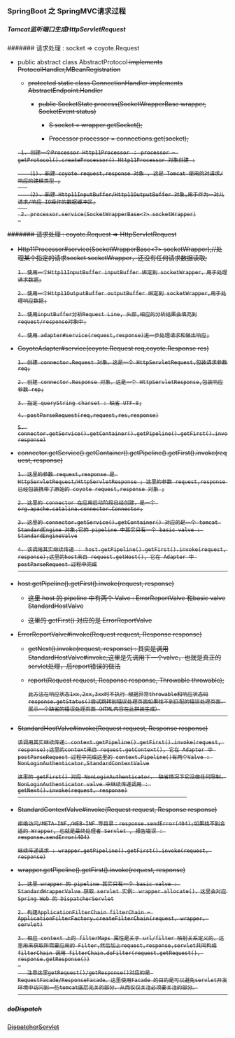 ### SpringBoot 之 SpringMVC请求过程

##### Tomcat监听端口生成HttpServletRequest

####### 请求处理 : socket => coyote.Request

- public abstract class AbstractProtocol<S> implements ProtocolHandler,MBeanRegistration

  - protected static class ConnectionHandler<S> implements AbstractEndpoint.Handler<S>
  
    - public SocketState process(SocketWrapperBase<S> wrapper, SocketEvent status)
    
      - S socket = wrapper.getSocket();
    
      - Processor processor = connections.get(socket);
      
  ```
   1. 创建一个Processor Http11Processor ： processor = getProtocol().createProcessor() Http11Processor 对象创建 :

     （1). 新建 coyote request,response 对象 , 这是 Tomcat 使用的对请求/响应的建模类型 ;
     
     （2). 新建 Http11InputBuffer/Http11OutputBuffer 对象,用于作为一对儿请求/响应 IO操作的数据缓冲区;
     
   2. processor.service(SocketWrapperBase<?> socketWrapper)
   
  ```
  
####### 请求处理 : coyote.Request => HttpServletRequest

- Http11Processor#service(SocketWrapperBase<?> socketWrapper);//处理某个指定的请求socket socketWrapper，还没有任何请求数据读取;
                                                                
  ```
  1. 使用一个Http11InputBuffer inputBuffer 绑定到 socketWrapper，用于处理请求数据;
  
  2. 使用一个Http11OutputBuffer outputBuffer 绑定到 socketWrapper,用于处理响应数据;
  
  3. 使用inputBuffer分析Request Line, 头部,相应的分析结果会填充到request/response对象中;
  
  4. 使用 adapter#service(request,response)进一步处理请求和做出响应;

  ```
- CoyoteAdapter#service(coyote.Request req,coyote.Response res)
  
  ```
  1. 创建 connector.Request 对象，这是一个 HttpServletRequest,包装请求参数 req;
  
  2. 创建 connector.Response 对象，这是一个 HttpServletResponse,包装响应参数 rep;
  
  3. 指定 queryString charset : 缺省 UTF-8;
  
  4. postParseRequest(req,request,res,response)
  
  5. connector.getService().getContainer().getPipeline().getFirst().invoke(request, response)
  
  ```
  
- connector.getService().getContainer().getPipeline().getFirst().invoke(request, response)
  
  ```
  1. 这里的参数 request,response 是 HttpServletRequest/HttpServletResponse ; 这里的参数 request,response 已经包装携带了原始的 coyote request,response 对象 ;

  2. 这里的 connector 在应用启动阶段已经创建，是一个 org.apache.catalina.connector.Connector;
  
  3. 这里的 connector.getService().getContainer() 对应的是一个 tomcat StandardEngine 对象;它的 pipeline 中其实只有一个 basic valve : StandardEngineValve

  4. 该调用其实继续传递 ： host.getPipeline().getFirst().invoke(request, response);这里的host来自 request.getHost(), 它在 Adapter 中 postParseRequest 过程中完成
                                                                        
  ```
  
- host.getPipeline().getFirst().invoke(request, response)
  
  - 这里 host 的 pipeline 中有两个 Valve : ErrorReportValve 和basic valve StandardHostValve
  
  - 这里的 getFirst() 对应的是 ErrorReportValve
  
- ErrorReportValve#invoke(Request request, Response response)

  - getNext().invoke(request, response) : 其实是调用 StandardHostValve#invoke;这里是先调用下一个valve，也就是真正的servlet处理，后report错误的做法

  - report(Request request, Response response, Throwable throwable);
  
    ```
    此方法在响应状态1xx,2xx,3xx时不执行 根据异常throwable和响应状态码response.getStatus()尝试跳转到错误处理页面如果找不到匹配的错误处理页面，展示一个缺省的错误处理页面（HTML内容在此拼装生成）
                                                                              
    ```
- StandardHostValve#invoke(Request request, Response response)

  ```
  该调用其实继续传递: context.getPipeline().getFirst().invoke(request, response);这里的context来自 request.getContext(), 它在 Adapter 中 postParseRequest 过程中完成这里的 context.Pipeline()有两个Valve : NonLoginAuthenticator,StandardContextValve
  
  这里的 getFirst() 对应 NonLoginAuthenticator， 缺省情况下它没做任何限制，NonLoginAuthenticator valve 中继续传递调用 : getNext().invoke(request, response)
                                                        

  ```
  
- StandardContextValve#invoke(Request request, Response response)
  
  ```
  拒绝访问/META-INF,/WEB-INF 等目录：response.sendError(404);如果找不到合适的 Wrapper, 也就是最终处理者 Servlet , 报告错误 : response.sendError(404)
  
  继续传递请求 : wrapper.getPipeline().getFirst().invoke(request, response)

  ```

- wrapper.getPipeline().getFirst().invoke(request, response)
  
  ```
  1. 这里 wrapper 的 pipeline 其实只有一个 basic valve : StandardWrapperValve 获取 servlet 实例: wrapper.allocate()，这里会对应 Spring Web 的 DispatcherServlet

  2. 构建ApplicationFilterChain filterChain = ApplicationFilterFactory.createFilterChain(request, wrapper, servlet)
  
  3. 相应 context 上的 filterMaps 属性是关于 url/filter 映射关系定义的，这里用来获取所需要应用的 Filter,然后加上request,response,servlet共同构成filterChain 调用 filterChain.doFilter(request.getRequest(), response.getResponse())
   
     注意这里getRequest()/getResponse()对应的是 RequestFacade/ResponseFacade。这里使用Facade 的目的是可以避免servlet开发环境中访问到一些tomcat底层无关的部分，从而仅仅关注必须要关注的部分。
                                                                                

  ```

##### doDispatch

[DispatcherServlet](../springmvc/SpringMVC源码解析之DispatcherServlet.md)



